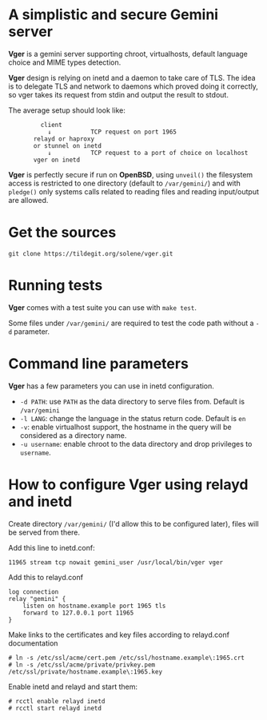 # A simplistic and secure Gemini server

**Vger** is a gemini server supporting chroot, virtualhosts, default
language choice and MIME types detection.

**Vger** design is relying on inetd and a daemon to take care of
TLS.  The idea is to delegate TLS and network to daemons which
proved doing it correctly, so vger takes its request from stdin and
output the result to stdout.

The average setup should look like:

```
         client
           ↓           TCP request on port 1965
       relayd or haproxy
       or stunnel on inetd
           ↓           TCP request to a port of choice on localhost
       vger on inetd
```

**Vger** is perfectly secure if run on **OpenBSD**, using `unveil()`
the filesystem access is restricted to one directory (default to
`/var/gemini/`) and with `pledge()` only systems calls related to
reading files and reading input/output are allowed.


# Get the sources

```
git clone https://tildegit.org/solene/vger.git
```

# Running tests

**Vger** comes with a test suite you can use with `make test`.

Some files under `/var/gemini/` are required to test the code path
without a `-d` parameter.


# Command line parameters

**Vger**  has a few parameters you can use in inetd configuration.

- `-d PATH`: use `PATH` as the data directory to serve files from. Default is `/var/gemini`
- `-l LANG`: change the language in the status return code. Default is `en`
- `-v`: enable virtualhost support, the hostname in the query will be considered as a directory name.
- `-u username`: enable chroot to the data directory and drop privileges to `username`.


# How to configure Vger using relayd and inetd

Create directory `/var/gemini/` (I'd allow this to be configured
later), files will be served from there.

Add this line to inetd.conf:

```
11965 stream tcp nowait gemini_user /usr/local/bin/vger vger
```

Add this to relayd.conf
```
log connection
relay "gemini" {
    listen on hostname.example port 1965 tls
    forward to 127.0.0.1 port 11965
}
```

Make links to the certificates and key files according to relayd.conf documentation
```
# ln -s /etc/ssl/acme/cert.pem /etc/ssl/hostname.example\:1965.crt
# ln -s /etc/ssl/acme/private/privkey.pem /etc/ssl/private/hostname.example\:1965.key
```

Enable inetd and relayd and start them:
```
# rcctl enable relayd inetd
# rcctl start relayd inetd
```
